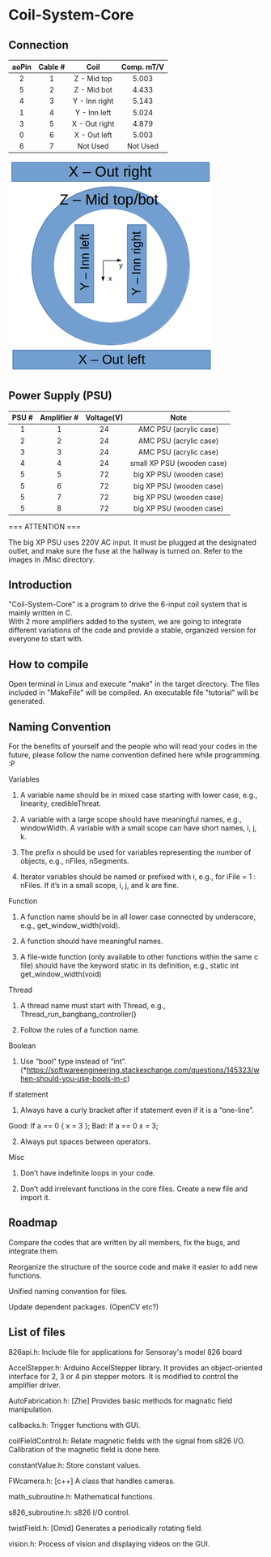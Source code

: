 # Coil-System-Core

## Connection

|aoPin|Cable #|Coil|Comp. mT/V|
|:---:|:---:|:---:|:---:|
|2|1|Z - Mid top|5.003|
|5|2|Z - Mid bot|4.433|
|4|3|Y - Inn right|5.143|
|1|4|Y - Inn left|5.024|
|3|5|X - Out right|4.879|
|0|6|X - Out left|5.003|
|6|7|Not Used|Not Used|

![Click here for the image](Misc/coil_connection.png)

## Power Supply (PSU)

|PSU #|Amplifier #|Voltage(V)|Note|
|:---:|:---:|:---:|:---:|
|1|1|24|AMC PSU (acrylic case)|
|2|2|24|AMC PSU (acrylic case)|
|3|3|24|AMC PSU (acrylic case)|
|4|4|24|small XP PSU (wooden case)|
|5|5|72|big XP PSU (wooden case)|
|5|6|72|big XP PSU (wooden case)|
|5|7|72|big XP PSU (wooden case)|
|5|8|72|big XP PSU (wooden case)|

=== ATTENTION ===

The big XP PSU uses 220V AC input. It must be plugged at the designated outlet, and make sure the fuse at the hallway is turned on. Refer to the images in /Misc directory.

## Introduction

"Coil-System-Core" is a program to drive the 6-input coil system that is mainly written in C.  
With 2 more amplifiers added to the system, we are going to integrate different variations of the code and provide a stable, organized version for everyone to start with.

## How to compile

Open terminal in Linux and execute "make" in the target directory. The files included in "MakeFile" will be compiled. An executable file "tutorial" will be generated.

## Naming Convention

For the benefits of yourself and the people who will read your codes in the future, please follow the name convention defined here while programming. :P

Variables
1.	A variable name should be in mixed case starting with lower case, e.g., linearity, credibleThreat.

2.	A variable with a large scope should have meaningful names, e.g., windowWidth. A variable with a small scope can have short names, i, j, k.

3.	The prefix n should be used for variables representing the number of objects, e.g., nFiles, nSegments.

4.	Iterator variables should be named or prefixed with i, e.g., for iFile = 1 : nFiles. If it’s in a small scope, i, j, and k are fine.

Function

1.	A function name should be in all lower case connected by underscore, e.g., get_window_width(void).

2.	A function should have meaningful names.

3.	A file-wide function (only available to other functions within the same c file) should have the keyword static in its definition, e.g., static int get_window_width(void)

Thread

1.	A thread name must start with Thread, e.g., Thread_run_bangbang_controller()

2.	Follow the rules of a function name.

Boolean

1.	Use “bool” type instead of “int”. (*https://softwareengineering.stackexchange.com/questions/145323/when-should-you-use-bools-in-c)

If statement

1.	Always have a curly bracket after if statement even if it is a “one-line”.

Good: If a == 0 { x = 3 };      Bad: If a == 0 x = 3;

2.	Always put spaces between operators.

Misc

1.	Don’t have indefinite loops in your code.

2.	Don’t add irrelevant functions in the core files. Create a new file and import it.

## Roadmap

Compare the codes that are written by all members, fix the bugs, and integrate them.

Reorganize the structure of the source code and make it easier to add new functions.

Unified naming convention for files.

Update dependent packages. (OpenCV etc?)

## List of files

826api.h: Include file for applications for Sensoray's model 826 board

AccelStepper.h: Arduino AccelStepper library. It provides an object-oriented interface for 2, 3 or 4 pin stepper motors. It is modified to control the amplifier driver.

AutoFabrication.h: [Zhe] Provides basic methods for magnatic field manipulation.

callbacks.h: Trigger functions with GUI.

coilFieldControl.h: Relate magnetic fields with the signal from s826 I/O. Calibration of the magnetic field is done here.

constantValue.h: Store constant values.

FWcamera.h: [c++] A class that handles cameras.

math_subroutine.h: Mathematical functions.

s826_subroutine.h: s826 I/O control.

twistField.h: [Omid] Generates a periodically rotating field.

vision.h: Process of vision and displaying videos on the GUI.

